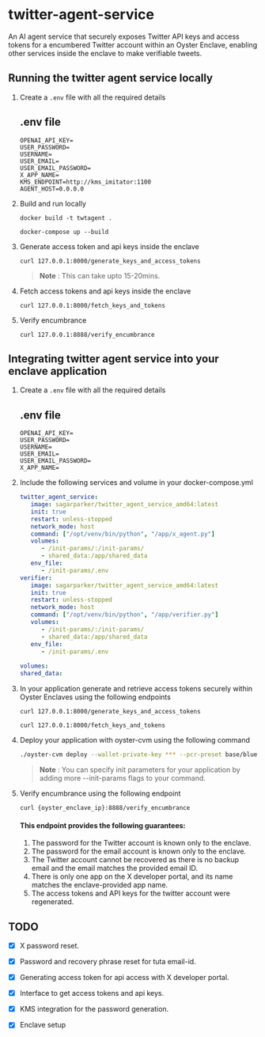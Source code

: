 # twitter-agent-service

An AI agent service that securely exposes Twitter API keys and access tokens for a encumbered Twitter account within an Oyster Enclave, enabling other services inside the enclave to make verifiable tweets.

## Running the twitter agent service locally

1. Create a `.env` file with all the required details
   ## .env file
   ```
   OPENAI_API_KEY=
   USER_PASSWORD=
   USERNAME=
   USER_EMAIL=
   USER_EMAIL_PASSWORD=
   X_APP_NAME=
   KMS_ENDPOINT=http://kms_imitator:1100
   AGENT_HOST=0.0.0.0
   ```

2. Build and run locally
   ```
   docker build -t twtagent .
   ```

   ```
   docker-compose up --build
   ```

3. Generate access token and api keys inside the enclave
   ```
   curl 127.0.0.1:8000/generate_keys_and_access_tokens
   ```

   >**Note** : This can take upto 15-20mins.

4. Fetch access tokens and api keys inside the enclave
   ```
   curl 127.0.0.1:8000/fetch_keys_and_tokens
   ```

5. Verify encumbrance
   ```
   curl 127.0.0.1:8888/verify_encumbrance
   ```



## Integrating twitter agent service into your enclave application

1. Create a `.env` file with all the required details
   ## .env file
   ```
   OPENAI_API_KEY=
   USER_PASSWORD=
   USERNAME=
   USER_EMAIL=
   USER_EMAIL_PASSWORD=
   X_APP_NAME=
   ```

2. Include the following services and volume in your docker-compose.yml
   ```yaml
   twitter_agent_service:
      image: sagarparker/twitter_agent_service_amd64:latest
      init: true
      restart: unless-stopped
      network_mode: host
      command: ["/opt/venv/bin/python", "/app/x_agent.py"]
      volumes:
         - /init-params/:/init-params/
         - shared_data:/app/shared_data
      env_file:
         - /init-params/.env
   verifier:
      image: sagarparker/twitter_agent_service_amd64:latest
      init: true
      restart: unless-stopped
      network_mode: host
      command: ["/opt/venv/bin/python", "/app/verifier.py"]
      volumes:
         - /init-params/:/init-params/
         - shared_data:/app/shared_data
      env_file:
         - /init-params/.env
      
   volumes:
   shared_data:
   ```

3. In your application generate and retrieve access tokens securely within Oyster Enclaves using the following endpoints

   ```
   curl 127.0.0.1:8000/generate_keys_and_access_tokens
   ```


   ```
   curl 127.0.0.1:8000/fetch_keys_and_tokens
   ```

4. Deploy your application with oyster-cvm using the following command
   ```bash
   ./oyster-cvm deploy --wallet-private-key *** --pcr-preset base/blue/v1.0.0/amd64 --duration-in-minutes 45 --docker-compose docker-compose.yml --operator **** --instance-type r6i.xlarge --image-url https://artifacts.marlin.org/oyster/eifs/base-blue_v1.0.0_linux_amd64.eif --init-params "xagent/.env:1:1:file:.env"
   ```
   >**Note** : You can specify init parameters for your application by adding more --init-params flags to your command.

5. Verify encumbrance using the following endpoint
   ```
   curl {oyster_enclave_ip}:8888/verify_encumbrance
   ```

   #### This endpoint provides the following guarantees:
   1. The password for the Twitter account is known only to the enclave.
   2. The password for the email account is known only to the enclave.
   3. The Twitter account cannot be recovered as there is no backup email and the email matches the provided email ID.
   4. There is only one app on the X developer portal, and its name matches the enclave-provided app name.
   5. The access tokens and API keys for the twitter account were regenerated.

## TODO

- [x] X password reset.
- [x] Password and recovery phrase reset for tuta email-id.
- [x] Generating access token for api access with X developer portal.
- [x] Interface to get access tokens and api keys.
- [x] KMS integration for the password generation.
- [x] Enclave setup


